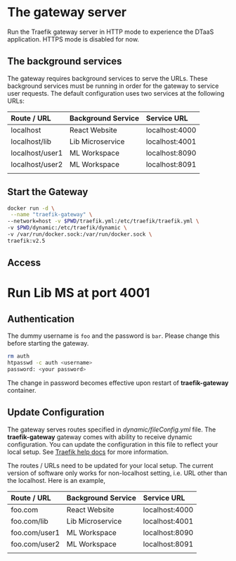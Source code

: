 # The gateway server

Run the Traefik gateway server in HTTP mode to experience the DTaaS application.
HTTPS mode is disabled for now.

## The background services

The gateway requires background services to serve the URLs. These background
services must be running in order for the gateway to service user requests.
The default configuration uses two services at the following URLs:

| Route / URL     | Background Service | Service URL    |
| :-------------- | :----------------- | :------------- |
| localhost       | React Website      | localhost:4000 |
| localhost/lib   | Lib Microservice   | localhost:4001 |
| localhost/user1 | ML Workspace       | localhost:8090 |
| localhost/user2 | ML Workspace       | localhost:8091 |
|                 |

## Start the Gateway

```bash
docker run -d \
 --name "traefik-gateway" \
--network=host -v $PWD/traefik.yml:/etc/traefik/traefik.yml \
-v $PWD/dynamic:/etc/traefik/dynamic \
-v /var/run/docker.sock:/var/run/docker.sock \
traefik:v2.5
```

## Access

# Run Lib MS at port 4001

## Authentication

The dummy username is `foo` and the password is `bar`.
Please change this before starting the gateway.

```bash
rm auth
htpasswd -c auth <username>
password: <your password>
```

The change in password becomes effective upon restart of **traefik-gateway** container.

## Update Configuration

The gateway serves routes specified in _dynamic/fileConfig.yml_ file.
The **traefik-gateway** gateway comes with ability to receive dynamic configuration.
You can update the configuration in this file to reflect your local setup.
See [Traefik help docs](https://doc.traefik.io/traefik/providers/file/)
for more information.

The routes / URLs need to be updated for your local setup. The current version of software only works for non-localhost setting, i.e. URL other than the localhost. Here is an example,

| Route / URL   | Background Service | Service URL    |
| :------------ | :----------------- | :------------- |
| foo.com       | React Website      | localhost:4000 |
| foo.com/lib   | Lib Microservice   | localhost:4001 |
| foo.com/user1 | ML Workspace       | localhost:8090 |
| foo.com/user2 | ML Workspace       | localhost:8091 |
|               |
